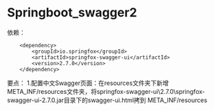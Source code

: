 # Springboot_swagger2
依赖：
<!--添加Swagger-UI依赖 -->
        <dependency>
            <groupId>io.springfox</groupId>
            <artifactId>springfox-swagger-ui</artifactId>
            <version>2.7.0</version>
        </dependency>
要点：
1.配置中文Swagger页面：在resources文件夹下新增META_INF/resources文件夹，将springfox-swagger-ui\2.7.0\springfox-swagger-ui-2.7.0.jar目录下的swagger-ui.html拷到
META_INF/resources
